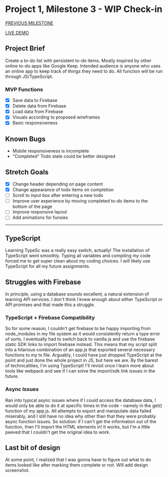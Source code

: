 # Project 1, Milestone 3 - WIP Check-in

[PREVIOUS MILESTONE](milestone2.md)

[LIVE DEMO](https://atls4630-fwd.vercel.app/projects/project1/index.html)

## Project Brief

Create a to-do list with persistent to-do items. Mostly inspired by other online to-do apps like Google Keep. Intended audience is anyone who uses an online app to keep track of things they need to do. All function will be run through JS/TypeScript.

### MVP Functions

- [x] Save data to Firebase
- [x] Delete data from Firebase
- [x] Load data from Firebase
- [x] Visuals according to proposed wireframes
- [x] Basic responsiveness

## Known Bugs

- Mobile responsiveness is incomplete
- "Completed" Todo state could be better designed

## Stretch Goals

- [x] Change header depending on page content
- [x] Change appearance of todo items on completion
- [ ] Scroll to input box after entering a new todo
- [ ] Improve user experience by moving completed to-do items to the bottom of the page
- [ ] Improve responsive layout
- [ ] Add animations for funsies

---

## TypeScript

Learning TypeSc was a really easy switch, actually! The installation of TypeScript went smoothly. Typing all variables and compiling my code forced me to get super clean about my coding choices. I will likely use TypeScript for all my future assignments.

## Struggles with Firebase

In principle, using a database sounds excellent, a natural extension of learning API services. I don't think I knew enough about either TypeScript or API promises and that made this a struggle.

### TypeScript + Firebase Compatibility

So for some reason, I couldn't get firebase to be happy importing from node_modules in my file system as it would consistently return a type error of sorts. I eventually had to switch back to vanilla js and use the firebase static SDK links to import firebase instead. This means that my script split into a hilarious combination of an app.js that exported several necessary functions to my ts file. Arguably, I could have just dropped TypeScript at the point and just done the whole project in JS, but here we are.
By the barest of technicalities, I'm using TypeScript! I'll revisit once I learn more about tools like webpack and see if I can solve the import/sdk link issues in the future.

### Async Issues

Ran into typical async issues where if I could access the database data, I would only be able to do it at specific times in the code - namely in the get() function of my app.js. All attempts to export and manipulate data failed miserably, and I still have no idea why other than that they were probably async function issues. So solution: if I can't get the information out of the function, then I'll import the HTML elements in! It works, but I'm a little peeved that I couldn't get the original idea to work.

## Last bit of design

At some point, I realized that I was gonna have to figure out what to do items looked like after marking them complete or not. Will add design screenshot. 

